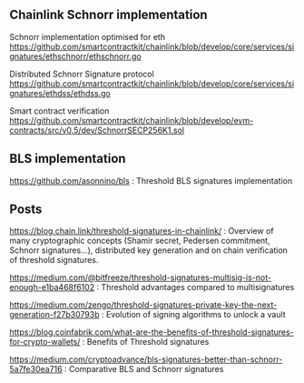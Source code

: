 ## Chainlink Schnorr implementation

Schnorr implementation optimised for eth
https://github.com/smartcontractkit/chainlink/blob/develop/core/services/signatures/ethschnorr/ethschnorr.go

Distributed Schnorr Signature protocol
https://github.com/smartcontractkit/chainlink/blob/develop/core/services/signatures/ethdss/ethdss.go

Smart contract verification
https://github.com/smartcontractkit/chainlink/blob/develop/evm-contracts/src/v0.5/dev/SchnorrSECP256K1.sol

## BLS implementation

https://github.com/asonnino/bls : Threshold BLS signatures implementation

## Posts

https://blog.chain.link/threshold-signatures-in-chainlink/ : Overview of many cryptographic concepts (Shamir secret, Pedersen commitment, Schnorr signatures…), distributed key generation and on chain verification of threshold signatures.

https://medium.com/@bitfreeze/threshold-signatures-multisig-is-not-enough-e1ba468f6102 : Threshold advantages compared to multisignatures

https://medium.com/zengo/threshold-signatures-private-key-the-next-generation-f27b30793b : Evolution of signing algorithms to unlock a vault

https://blog.coinfabrik.com/what-are-the-benefits-of-threshold-signatures-for-crypto-wallets/ : Benefits of Threshold signatures

https://medium.com/cryptoadvance/bls-signatures-better-than-schnorr-5a7fe30ea716 : Comparative BLS and Schnorr signatures
